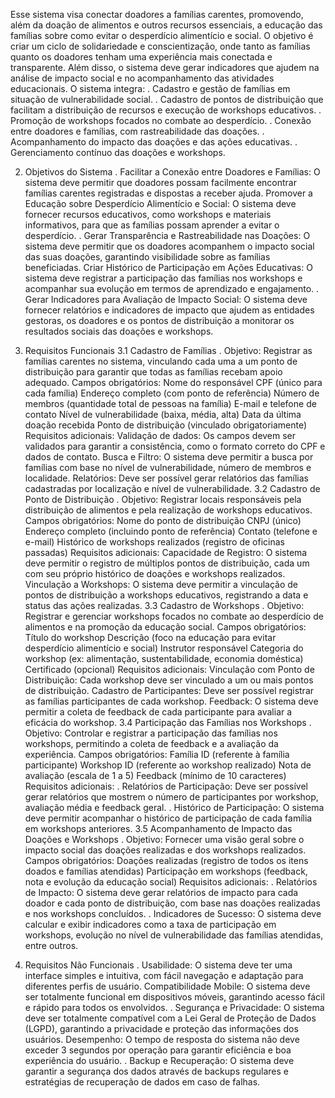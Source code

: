 Esse sistema visa conectar doadores a famílias carentes, promovendo, além da doação de alimentos e outros recursos essenciais, a educação das famílias sobre como evitar o desperdício alimentício e social. O objetivo é criar um ciclo de solidariedade e conscientização, onde tanto as famílias quanto os doadores tenham uma experiência mais conectada e transparente. Além disso, o sistema deve gerar indicadores que ajudem na análise de impacto social e no acompanhamento das atividades educacionais.
O sistema integra:
. Cadastro e gestão de famílias em situação de vulnerabilidade social.
. Cadastro de pontos de distribuição que facilitam a distribuição de recursos e execução de workshops educativos.
. Promoção de workshops focados no combate ao desperdício.
. Conexão entre doadores e famílias, com rastreabilidade das doações.
. Acompanhamento do impacto das doações e das ações educativas.
. Gerenciamento contínuo das doações e workshops.

2. Objetivos do Sistema
. Facilitar a Conexão entre Doadores e Famílias:
O sistema deve permitir que doadores possam facilmente encontrar famílias carentes registradas e dispostas a receber ajuda.
Promover a Educação sobre Desperdício Alimentício e Social:
O sistema deve fornecer recursos educativos, como workshops e materiais informativos, para que as famílias possam aprender a evitar o desperdício.
. Gerar Transparência e Rastreabilidade nas Doações:
O sistema deve permitir que os doadores acompanhem o impacto social das suas doações, garantindo visibilidade sobre as famílias beneficiadas.
Criar Histórico de Participação em Ações Educativas:
O sistema deve registrar a participação das famílias nos workshops e acompanhar sua evolução em termos de aprendizado e engajamento.
. Gerar Indicadores para Avaliação de Impacto Social:
O sistema deve fornecer relatórios e indicadores de impacto que ajudem as entidades gestoras, os doadores e os pontos de distribuição a monitorar os resultados sociais das doações e workshops.

3. Requisitos Funcionais
3.1 Cadastro de Famílias
. Objetivo: Registrar as famílias carentes no sistema, vinculando cada uma a um ponto de distribuição para garantir que todas as famílias recebam apoio adequado.
Campos obrigatórios:
Nome do responsável
CPF (único para cada família)
Endereço completo (com ponto de referência)
Número de membros (quantidade total de pessoas na família)
E-mail e telefone de contato
Nível de vulnerabilidade (baixa, média, alta)
Data da última doação recebida
Ponto de distribuição (vinculado obrigatoriamente)
Requisitos adicionais:
Validação de dados: Os campos devem ser validados para garantir a consistência, como o formato correto do CPF e dados de contato.
Busca e Filtro: O sistema deve permitir a busca por famílias com base no nível de vulnerabilidade, número de membros e localidade.
Relatórios: Deve ser possível gerar relatórios das famílias cadastradas por localização e nível de vulnerabilidade.
3.2 Cadastro de Ponto de Distribuição
. Objetivo: Registrar locais responsáveis pela distribuição de alimentos e pela realização de workshops educativos.
Campos obrigatórios:
Nome do ponto de distribuição
CNPJ (único)
Endereço completo (incluindo ponto de referência)
Contato (telefone e e-mail)
Histórico de workshops realizados (registro de oficinas passadas)
Requisitos adicionais:
Capacidade de Registro: O sistema deve permitir o registro de múltiplos pontos de distribuição, cada um com seu próprio histórico de doações e workshops realizados.
Vinculação a Workshops: O sistema deve permitir a vinculação de pontos de distribuição a workshops educativos, registrando a data e status das ações realizadas.
3.3 Cadastro de Workshops 
. Objetivo: Registrar e gerenciar workshops focados no combate ao desperdício de alimentos e na promoção da educação social.
Campos obrigatórios:
Título do workshop
Descrição (foco na educação para evitar desperdício alimentício e social)
Instrutor responsável
Categoria do workshop (ex: alimentação, sustentabilidade, economia doméstica)
Certificado (opcional)
Requisitos adicionais:
Vinculação com Ponto de Distribuição: Cada workshop deve ser vinculado a um ou mais pontos de distribuição.
Cadastro de Participantes: Deve ser possível registrar as famílias participantes de cada workshop.
Feedback: O sistema deve permitir a coleta de feedback de cada participante para avaliar a eficácia do workshop.
3.4 Participação das Famílias nos Workshops
. Objetivo: Controlar e registrar a participação das famílias nos workshops, permitindo a coleta de feedback e a avaliação da experiência.
Campos obrigatórios:
Família ID (referente à família participante)
Workshop ID (referente ao workshop realizado)
Nota de avaliação (escala de 1 a 5)
Feedback (mínimo de 10 caracteres)
Requisitos adicionais:
. Relatórios de Participação: Deve ser possível gerar relatórios que mostrem o número de participantes por workshop, avaliação média e feedback geral.
. Histórico de Participação: O sistema deve permitir acompanhar o histórico de participação de cada família em workshops anteriores.
3.5 Acompanhamento de Impacto das Doações e Workshops
. Objetivo: Fornecer uma visão geral sobre o impacto social das doações realizadas e dos workshops realizados.
Campos obrigatórios:
Doações realizadas (registro de todos os itens doados e famílias atendidas)
Participação em workshops (feedback, nota e evolução da educação social)
Requisitos adicionais:
. Relatórios de Impacto: O sistema deve gerar relatórios de impacto para cada doador e cada ponto de distribuição, com base nas doações realizadas e nos workshops concluídos.
. Indicadores de Sucesso: O sistema deve calcular e exibir indicadores como a taxa de participação em workshops, evolução no nível de vulnerabilidade das famílias atendidas, entre outros.

4. Requisitos Não Funcionais
. Usabilidade: O sistema deve ter uma interface simples e intuitiva, com fácil navegação e adaptação para diferentes perfis de usuário.
Compatibilidade Mobile: O sistema deve ser totalmente funcional em dispositivos móveis, garantindo acesso fácil e rápido para todos os envolvidos.
. Segurança e Privacidade: O sistema deve ser totalmente compatível com a Lei Geral de Proteção de Dados (LGPD), garantindo a privacidade e proteção das informações dos usuários.
Desempenho: O tempo de resposta do sistema não deve exceder 3 segundos por operação para garantir eficiência e boa experiência do usuário.
. Backup e Recuperação: O sistema deve garantir a segurança dos dados através de backups regulares e estratégias de recuperação de dados em caso de falhas.